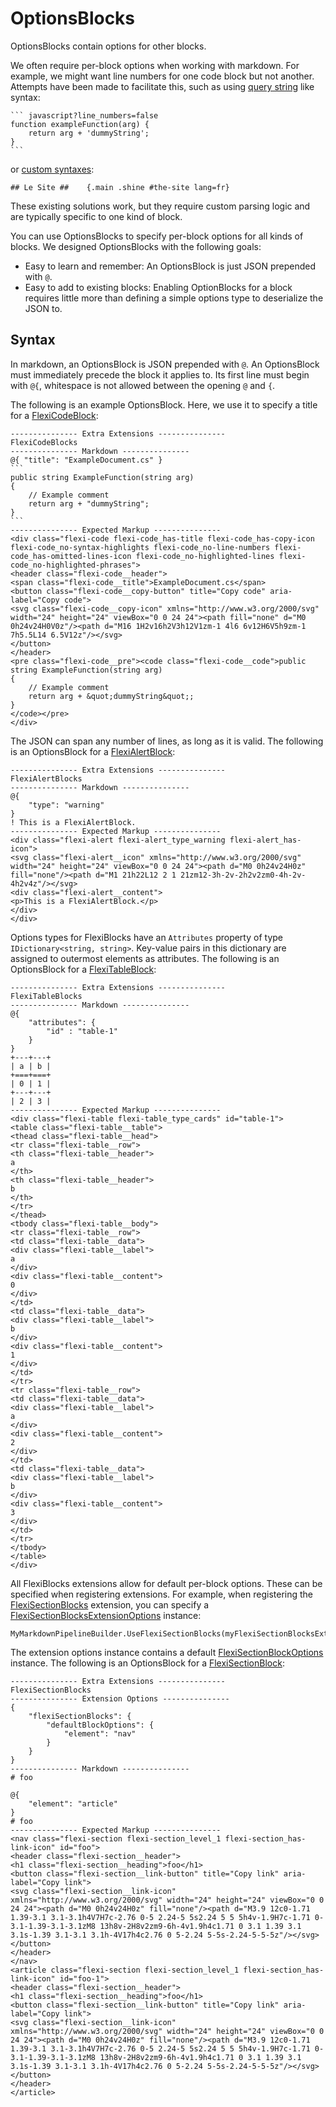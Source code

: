 ﻿# OptionsBlocks
OptionsBlocks contain options for other blocks.  

We often require per-block options when working with markdown. For example, we might want line numbers for one code block but not another.
Attempts have been made to facilitate this, such as using [query string](https://github.com/middleman/middleman-syntax#markdown) like syntax:

````
``` javascript?line_numbers=false
function exampleFunction(arg) {
    return arg + 'dummyString';
}
```
````

or [custom syntaxes](https://michelf.ca/projects/php-markdown/extra/#spe-attr):
```
## Le Site ##    {.main .shine #the-site lang=fr}
```

These existing solutions work, but they require custom parsing logic and are typically specific to one kind of block.  

You can use OptionsBlocks to specify per-block options for all kinds of blocks. We designed OptionsBlocks with the following goals:

- Easy to learn and remember: An OptionsBlock is just JSON prepended with `@`.
- Easy to add to existing blocks: Enabling OptionBlocks for a block requires little more than defining a simple options type to deserialize the JSON to.

## Syntax
In markdown, an OptionsBlock is JSON prepended with `@`. An OptionsBlock must immediately precede the block it applies to. Its first line must begin with `@{`, whitespace is not 
allowed between the opening `@` and `{`.

The following is an example OptionsBlock. Here, we use it to specify a title for a 
[FlexiCodeBlock](https://github.com/JeringTech/Markdig.Extensions.FlexiBlocks/blob/master/specs/FlexiCodeBlocksSpecs.md):
```````````````````````````````` none
--------------- Extra Extensions ---------------
FlexiCodeBlocks
--------------- Markdown ---------------
@{ "title": "ExampleDocument.cs" }
```
public string ExampleFunction(string arg)
{
    // Example comment
    return arg + "dummyString";
}
```
--------------- Expected Markup ---------------
<div class="flexi-code flexi-code_has-title flexi-code_has-copy-icon flexi-code_no-syntax-highlights flexi-code_no-line-numbers flexi-code_has-omitted-lines-icon flexi-code_no-highlighted-lines flexi-code_no-highlighted-phrases">
<header class="flexi-code__header">
<span class="flexi-code__title">ExampleDocument.cs</span>
<button class="flexi-code__copy-button" title="Copy code" aria-label="Copy code">
<svg class="flexi-code__copy-icon" xmlns="http://www.w3.org/2000/svg" width="24" height="24" viewBox="0 0 24 24"><path fill="none" d="M0 0h24v24H0V0z"/><path d="M16 1H2v16h2V3h12V1zm-1 4l6 6v12H6V5h9zm-1 7h5.5L14 6.5V12z"/></svg>
</button>
</header>
<pre class="flexi-code__pre"><code class="flexi-code__code">public string ExampleFunction(string arg)
{
    // Example comment
    return arg + &quot;dummyString&quot;;
}
</code></pre>
</div>
````````````````````````````````

The JSON can span any number of lines, as long as it is valid. The following is an OptionsBlock for a
[FlexiAlertBlock](https://github.com/JeringTech/Markdig.Extensions.FlexiBlocks/blob/master/specs/FlexiAlertBlocksSpecs.md): 
```````````````````````````````` none
--------------- Extra Extensions ---------------
FlexiAlertBlocks
--------------- Markdown ---------------
@{
    "type": "warning"
}
! This is a FlexiAlertBlock.
--------------- Expected Markup ---------------
<div class="flexi-alert flexi-alert_type_warning flexi-alert_has-icon">
<svg class="flexi-alert__icon" xmlns="http://www.w3.org/2000/svg" width="24" height="24" viewBox="0 0 24 24"><path d="M0 0h24v24H0z" fill="none"/><path d="M1 21h22L12 2 1 21zm12-3h-2v-2h2v2zm0-4h-2v-4h2v4z"/></svg>
<div class="flexi-alert__content">
<p>This is a FlexiAlertBlock.</p>
</div>
</div>
````````````````````````````````

Options types for FlexiBlocks have an `Attributes` property of type `IDictionary<string, string>`. Key-value
pairs in this dictionary are assigned to outermost elements as attributes. The following is an OptionsBlock for a
[FlexiTableBlock](https://github.com/JeringTech/Markdig.Extensions.FlexiBlocks/blob/master/specs/FlexiTableBlocksSpecs.md): 
```````````````````````````````` none
--------------- Extra Extensions ---------------
FlexiTableBlocks
--------------- Markdown ---------------
@{
    "attributes": {
        "id" : "table-1"
    }
}
+---+---+
| a | b |
+===+===+
| 0 | 1 |
+---+---+
| 2 | 3 |
--------------- Expected Markup ---------------
<div class="flexi-table flexi-table_type_cards" id="table-1">
<table class="flexi-table__table">
<thead class="flexi-table__head">
<tr class="flexi-table__row">
<th class="flexi-table__header">
a
</th>
<th class="flexi-table__header">
b
</th>
</tr>
</thead>
<tbody class="flexi-table__body">
<tr class="flexi-table__row">
<td class="flexi-table__data">
<div class="flexi-table__label">
a
</div>
<div class="flexi-table__content">
0
</div>
</td>
<td class="flexi-table__data">
<div class="flexi-table__label">
b
</div>
<div class="flexi-table__content">
1
</div>
</td>
</tr>
<tr class="flexi-table__row">
<td class="flexi-table__data">
<div class="flexi-table__label">
a
</div>
<div class="flexi-table__content">
2
</div>
</td>
<td class="flexi-table__data">
<div class="flexi-table__label">
b
</div>
<div class="flexi-table__content">
3
</div>
</td>
</tr>
</tbody>
</table>
</div>
````````````````````````````````

All FlexiBlocks extensions allow for default per-block options. These can be specified when registering extensions.
For example, when registering the [FlexiSectionBlocks](https://github.com/JeringTech/Markdig.Extensions.FlexiBlocks/blob/master/specs/FlexiSectionBlocksSpecs.md) extension,
you can specify a [FlexiSectionBlocksExtensionOptions](https://github.com/JeringTech/Markdig.Extensions.FlexiBlocks/blob/master/specs/FlexiSectionBlocksSpecs.md#flexisectionblocksextensionoptions)
instance:

``` 
MyMarkdownPipelineBuilder.UseFlexiSectionBlocks(myFlexiSectionBlocksExtensionOptions);
```

The extension options instance contains a default [FlexiSectionBlockOptions](https://github.com/JeringTech/Markdig.Extensions.FlexiBlocks/blob/master/specs/FlexiSectionBlocksSpecs.md#flexisectionblockoptions) instance.
The following is an OptionsBlock for a [FlexiSectionBlock](https://github.com/JeringTech/Markdig.Extensions.FlexiBlocks/blob/master/specs/FlexiSectionBlocksSpecs.md): 
```````````````````````````````` none
--------------- Extra Extensions ---------------
FlexiSectionBlocks
--------------- Extension Options ---------------
{
    "flexiSectionBlocks": {
        "defaultBlockOptions": {
            "element": "nav"
        }
    }
}
--------------- Markdown ---------------
# foo

@{
    "element": "article"
}
# foo
--------------- Expected Markup ---------------
<nav class="flexi-section flexi-section_level_1 flexi-section_has-link-icon" id="foo">
<header class="flexi-section__header">
<h1 class="flexi-section__heading">foo</h1>
<button class="flexi-section__link-button" title="Copy link" aria-label="Copy link">
<svg class="flexi-section__link-icon" xmlns="http://www.w3.org/2000/svg" width="24" height="24" viewBox="0 0 24 24"><path d="M0 0h24v24H0z" fill="none"/><path d="M3.9 12c0-1.71 1.39-3.1 3.1-3.1h4V7H7c-2.76 0-5 2.24-5 5s2.24 5 5 5h4v-1.9H7c-1.71 0-3.1-1.39-3.1-3.1zM8 13h8v-2H8v2zm9-6h-4v1.9h4c1.71 0 3.1 1.39 3.1 3.1s-1.39 3.1-3.1 3.1h-4V17h4c2.76 0 5-2.24 5-5s-2.24-5-5-5z"/></svg>
</button>
</header>
</nav>
<article class="flexi-section flexi-section_level_1 flexi-section_has-link-icon" id="foo-1">
<header class="flexi-section__header">
<h1 class="flexi-section__heading">foo</h1>
<button class="flexi-section__link-button" title="Copy link" aria-label="Copy link">
<svg class="flexi-section__link-icon" xmlns="http://www.w3.org/2000/svg" width="24" height="24" viewBox="0 0 24 24"><path d="M0 0h24v24H0z" fill="none"/><path d="M3.9 12c0-1.71 1.39-3.1 3.1-3.1h4V7H7c-2.76 0-5 2.24-5 5s2.24 5 5 5h4v-1.9H7c-1.71 0-3.1-1.39-3.1-3.1zM8 13h8v-2H8v2zm9-6h-4v1.9h4c1.71 0 3.1 1.39 3.1 3.1s-1.39 3.1-3.1 3.1h-4V17h4c2.76 0 5-2.24 5-5s-2.24-5-5-5z"/></svg>
</button>
</header>
</article>
````````````````````````````````
